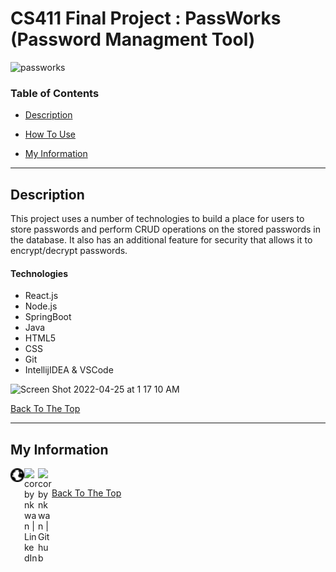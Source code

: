 # CS411 Final Project : PassWorks (Password Managment Tool)
![passworks](https://user-images.githubusercontent.com/67235656/165024876-e7823501-42b9-4e86-a414-52a537e93091.png)

### Table of Contents

- [Description](#description)
- [How To Use](#how-to-use)

- [My Information](#My-Information)

---

## Description

This project uses a number of technologies to build a place for users to store passwords and perform CRUD operations on the stored passwords in the database. It also has an additional feature for security that allows it to encrypt/decrypt passwords. 

#### Technologies

- React.js
- Node.js
- SpringBoot
- Java
- HTML5
- CSS
- Git
- IntellijIDEA & VSCode 


 <img width="1440" alt="Screen Shot 2022-04-25 at 1 17 10 AM" src="https://user-images.githubusercontent.com/67235656/165025017-a95b0c05-e041-4a9d-bab3-49496af96a50.png">


[Back To The Top](#Portfolio)

---



## My Information
[<img align="left" alt="corbynkwan" width="22px" src="https://raw.githubusercontent.com/iconic/open-iconic/master/svg/globe.svg" />](https://ksapru.github.io/portf/)
[<img align="left" alt="corbynkwan | LinkedIn" width="22px" src="https://cdn.jsdelivr.net/npm/simple-icons@v3/icons/linkedin.svg" />](https://www.linkedin.com/in/krish-sapru-189291178/)
[<img align="left" alt="corbynkwan | Github" width="22px" src="https://cdn.jsdelivr.net/npm/simple-icons@v3/icons/github.svg" />](https://github.com/ksapru)




<br>

[Back To The Top](#4Hour-Fruit-Shop-Website-Coding-Challenge)
